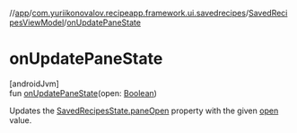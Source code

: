 //[app](../../../index.md)/[com.yuriikonovalov.recipeapp.framework.ui.savedrecipes](../index.md)/[SavedRecipesViewModel](index.md)/[onUpdatePaneState](on-update-pane-state.md)

# onUpdatePaneState

[androidJvm]\
fun [onUpdatePaneState](on-update-pane-state.md)(open: [Boolean](https://kotlinlang.org/api/latest/jvm/stdlib/kotlin/-boolean/index.html))

Updates the [SavedRecipesState.paneOpen](../../com.yuriikonovalov.recipeapp.presentation.savedrecipes/-saved-recipes-state/pane-open.md) property with the given [open](on-update-pane-state.md) value.
